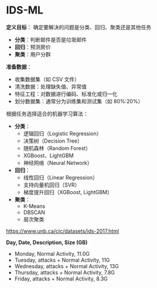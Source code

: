 # IDS-ML



**定义目标**： 确定要解决的问题是分类、回归、聚类还是其他任务

- **分类**：判断邮件是否是垃圾邮件
- **回归**：预测房价
- **聚类**：用户分群



**准备数据**：

- 收集数据集（如 CSV 文件）
- 清洗数据：处理缺失值、异常值
- 特征工程：对数据进行编码、标准化或归一化
- 划分数据集：通常分为训练集和测试集（如 80%:20%）



根据任务选择适合的机器学习算法：

- **分类**：
  - 逻辑回归（Logistic Regression）
  - 决策树（Decision Tree）
  - 随机森林（Random Forest）
  - XGBoost、LightGBM
  - 神经网络（Neural Network）
- **回归**：
  - 线性回归（Linear Regression）
  - 支持向量机回归（SVR）
  - 梯度提升回归（XGBoost, LightGBM）
- **聚类**：
  - K-Means
  - DBSCAN
  - 层次聚类



https://www.unb.ca/cic/datasets/ids-2017.html

**Day, Date, Description, Size (GB)**

- Monday, Normal Activity, 11.0G
- Tuesday, attacks + Normal Activity, 11G
- Wednesday, attacks + Normal Activity, 13G
- Thursday, attacks + Normal Activity, 7.8G
- Friday, attacks + Normal Activity, 8.3G





